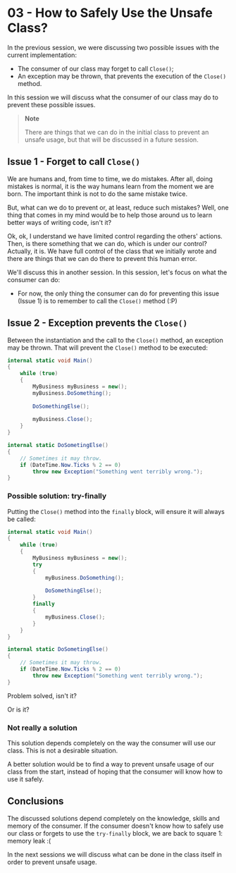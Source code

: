 # 03 - How to Safely Use the Unsafe Class?

In the previous session, we were discussing two possible issues with the current implementation:

- The consumer of our class may forget to call `Close()`;
- An exception may be thrown, that prevents the execution of the `Close()` method.

In this session we will discuss what the consumer of our class may do to prevent these possible issues.

> **Note**
>
> There are things that we can do in the initial class to prevent an unsafe usage, but that will be discussed in a future session.

## Issue 1 - Forget to call `Close()`

We are humans and, from time to time, we do mistakes. After all, doing mistakes is normal, it is the way humans learn from the moment we are born. The important think is not to do the same mistake twice.

But, what can we do to prevent or, at least, reduce such mistakes? Well, one thing that comes in my mind would be to help those around us to learn better ways of writing code, isn't it?

Ok, ok, I understand we have limited control regarding the others' actions. Then, is there something that we can do, which is under our control? Actually, it is. We have full control of the class that we initially wrote and there are things that we can do there to prevent this human error.

We'll discuss this in another session. In this session, let's focus on what the consumer can do:

- For now, the only thing the consumer can do for preventing this issue (Issue 1) is to remember to call the `Close()` method (:P)

## Issue 2 - Exception prevents the `Close()`

Between the instantiation and the call to the `Close()` method, an exception may be thrown. That will prevent the `Close()` method to be executed:

```csharp
internal static void Main()
{
    while (true)
    {
        MyBusiness myBusiness = new();
        myBusiness.DoSomething();
        
        DoSomethingElse();
        
        myBusiness.Close();
    }
}

internal static DoSometingElse()
{
    // Sometimes it may throw.    
    if (DateTime.Now.Ticks % 2 == 0)
        throw new Exception("Something went terribly wrong.");
}
```

### Possible solution: try-finally

Putting the `Close()` method into the `finally` block, will ensure it will always be called:

```csharp
internal static void Main()
{
    while (true)
    {
        MyBusiness myBusiness = new();
        try
        {
            myBusiness.DoSomething();
            
            DoSomethingElse();
        }
        finally
        {
            myBusiness.Close();
        }
    }
}

internal static DoSometingElse()
{
    // Sometimes it may throw.    
    if (DateTime.Now.Ticks % 2 == 0)
        throw new Exception("Something went terribly wrong.");
}
```

Problem solved, isn't it?

Or is it?

### Not really a solution

This solution depends completely on the way the consumer will use our class. This is not a desirable situation.

A better solution would be to find a way to prevent unsafe usage of our class from the start, instead of hoping that the consumer will know how to use it safely.

## Conclusions

The discussed solutions depend completely on the knowledge, skills and memory of the consumer. If the consumer doesn't know how to safely use our class or forgets to use the `try-finally` block, we are back to square 1: memory leak :(

In the next sessions we will discuss what can be done in the class itself in order to prevent unsafe usage.
